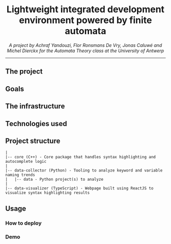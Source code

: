 <h1 align="center">Lightweight integrated development environment powered by finite automata</h1>

<p style="text-align: center;"><em>A project by Achraf Yandouzi, Flor Ronsmans De Vry, Jonas Caluwé and Michel Dierckx for the Automata Theory class at the University of Antwerp</em></p>

___

## The project
## Goals


## The infrastructure


## Technologies used


## Project structure
```
|
|-- core (C++) - Core package that handles syntax highlighting and autocomplete logic 
|
|-- data-collector (Python) - Tooling to analyze keyword and variable naming trends
|   |-- data - Python project(s) to analyze
| 
|-- data-visualizer (TypeScript) - Webpage built using ReactJS to visualize syntax highlighting results
```

## Usage
### How to deploy

### Demo